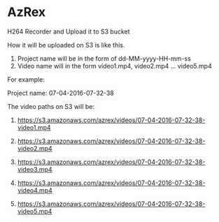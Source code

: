 # AzRex
H264 Recorder and Upload it to S3 bucket

How it will be uploaded on S3 is like this.

1. Project name will be in the form of dd-MM-yyyy-HH-mm-ss
2. Video name will in the form video1.mp4, video2.mp4 ... video5.mp4

For example:

Project name: 07-04-2016-07-32-38

The video paths on S3 will be: 

1. https://s3.amazonaws.com/azrex/videos/07-04-2016-07-32-38-video1.mp4

2. https://s3.amazonaws.com/azrex/videos/07-04-2016-07-32-38-video2.mp4

3. https://s3.amazonaws.com/azrex/videos/07-04-2016-07-32-38-video3.mp4

4. https://s3.amazonaws.com/azrex/videos/07-04-2016-07-32-38-video4.mp4

5. https://s3.amazonaws.com/azrex/videos/07-04-2016-07-32-38-video5.mp4
